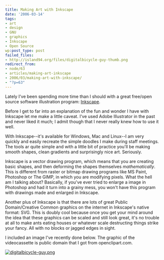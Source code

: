 ```yaml
---
title: Making Art with Inkscape
date: '2006-03-14'
tags:
- art
- design
- GNU
- graphics
- Inkscape
- Open Source
wp:post_type: post
failed_files:
- http://island94.org/files/digitalbicycle-guy-thumb.png
redirect_from:
- node/63
- articles/making-art-inkscape
- 2006/03/making-art-with-inkscape/
- "?p=63"
---
```


Lately I've been spending more time than I should with a great free/open source software illustration program: [Inkscape](https://inkscape.org/).

Before I get to far into an explanation of the fun and wonder I have with Inkscape let me make a little caveat. I've used Adobe Illustrator in the past and never liked it much; I admit though that I never really knew how to use it well.

With Inkscape--it's available for Windows, Mac and Linux--I am very quickly and easily recreate the simple doodles I make during staff meetings. The tools ar quite simple and with a little bit of practice you'll be making smooth shapes, clean gradients and surprisingly nice art. Seriously.

Inkscape is a vector drawing program, which means that you are creating basic shapes, and then deforming the shapes themselves _mathematically_. This is different from raster or bitmap drawing programs like MS Paint, Photoshop or The GIMP, in which you are modifying pixels. What the hell am I talking about? Basically, if you've ever tried to enlarge a image in Photoshop and had it turn into a grainy mess, you won't have this program with drawings made and enlarged in Inkscape.

Another plus of Inkscape is that there are lots of great Public Domain/Creative Common graphics on the internet in Inkscape's native format: SVG. This is doubly cool because once you get your mind around the idea that these graphics can be scaled and still look great, it's no trouble at all to make ants eating houses or whatever scale destructing things strike your fancy. All with no blocks or jagged edges in sight.

I included an image I've recently done below. The graphic of the videocassette is public domain that I got from openclipart.com.

[ ![digitalbicycle-guy.png](2006-03-14-Making-Art-with-Inkscape/digitalbicycle-guy-thumb.png) ](/uploads/2006-03/digitalbicycle-guy.jpg)

